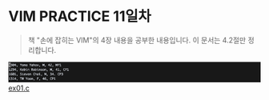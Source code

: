 # VIM PRACTICE 11일차

> 책 "손에 잡히는 VIM"의 4장 내용을 공부한 내용입니다. 이 문서는 4.2절만 정리합니다.


![이전](./images/day11/01.png)
[ex01.c](https://github.com/gurumee92/vim-practice/blob/main/src/day11/ex01.c)
